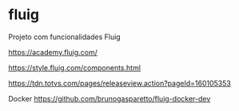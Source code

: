 # fluig
Projeto com funcionalidades Fluig

https://academy.fluig.com/

https://style.fluig.com/components.html

https://tdn.totvs.com/pages/releaseview.action?pageId=160105353

Docker
https://github.com/brunogasparetto/fluig-docker-dev
